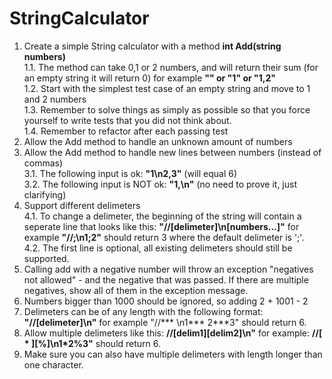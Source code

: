 # StringCalculator

1. Create a simple String calculator with a method <b>int Add(string numbers)</b><br/>
   1.1. The method can take 0,1 or 2 numbers, and will return their sum (for an empty string it will return 0) for example <b>"" or "1" or "1,2"</b><br/>
   1.2. Start with the simplest test case of an empty string and move to 1 and 2 numbers<br/>
   1.3. Remember to solve things as simply as possible so that you force yourself to write tests that you did not think about.<br/>
   1.4. Remember to refactor after each passing test
2. Allow the Add method to handle an unknown amount of numbers
3. Allow the Add method to handle new lines between numbers (instead of commas)<br/>
   3.1. The following input is ok: <b>"1\n2,3"</b> (will equal 6)<br/>
   3.2. The following input is NOT ok: <b>"1,\n"</b> (no need to prove it, just clarifying)
4. Support different delimeters <br/>
   4.1. To change a delimeter, the beginning of the string will contain a seperate line that looks like this: <b>"//[delimeter]\n[numbers...]"</b> for example <b> "//;\n1;2"</b> should return 3 where the default delimeter is ';'. <br/>
   4.2. The first line is optional, all existing delimeters should still be supported.
5. Calling add with a negative number will throw an exception "negatives not allowed" - and the negative that was passed. If there are multiple negatives, show all of them in the exception message.
6. Numbers bigger than 1000 should be ignored, so adding 2 + 1001 - 2
7. Delimeters can be of any length with the following format: <b>"//[delimeter]\n"</b> for example "//*** \n1*** 2***3" should return 6.
8. Allow multiple delimeters like this: <b>//[delim1][delim2]\n"</b> for example: <b>//[ * ][%]\n1*2%3"</b> should return 6.
9. Make sure you can also have multiple delimeters with length longer than one character.
